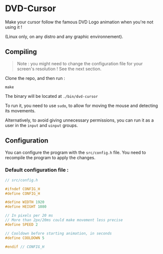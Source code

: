 # DVD-Cursor

Make your cursor follow the famous DVD Logo animation when you're not using it !

(Linux only, on any distro and any graphic environnement).


## Compiling

> Note : you might need to change the configuration file for your screen's resolution ! See the next section.

Clone the repo, and then run :
```
make
```

The binary will be located at `./bin/dvd-cursor`

To run it, you need to use `sudo`, to allow for moving the mouse and detecting its movements.

Alternatively, to avoid giving unnecessary permissions, you can run it as a user in the `input` and `uinput` groups.


## Configuration

You can configure the program with the `src/config.h` file. You need to recompile the program to apply the changes.

### Default configuration file :
```c
// src/config.h

#ifndef CONFIG_H
#define CONFIG_H

#define WIDTH 1920
#define HEIGHT 1080

// In pixels per 20 ms
// More than 2px/20ms could make movement less precise
#define SPEED 2

// Cooldown before starting animation, in seconds
#define COOLDOWN 5

#endif // CONFIG_H
```
